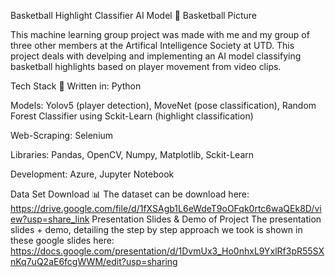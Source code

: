 Basketball Highlight Classifier AI Model 🏀
Basketball Picture

This machine learning group project was made with me and my group of three other members at the Artifical Intelligence Society at UTD. This project deals with develping and implementing an AI model classifying basketball highlights based on player movement from video clips.

Tech Stack 💼
Written in: Python

Models: Yolov5 (player detection), MoveNet (pose classification), Random Forest Classifier using Sckit-Learn (highlight classification)

Web-Scraping: Selenium

Libraries: Pandas, OpenCV, Numpy, Matplotlib, Sckit-Learn

Development: Azure, Jupyter Notebook

Data Set Download 📊
The dataset can be download here: https://drive.google.com/file/d/1fXSAgb1L6eWdeT9oOFqk0rtc6waQEk8D/view?usp=share_link
Presentation Slides & Demo of Project
The presentation slides + demo, detailing the step by step approach we took is shown in these google slides here: https://docs.google.com/presentation/d/1DvmUx3_Ho0nhxL9YxlRf3pR55SXnKq7uQ2aE6fcgWWM/edit?usp=sharing
